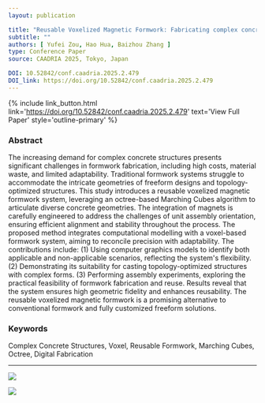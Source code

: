 ```yaml
---
layout: publication

title: "Reusable Voxelized Magnetic Formwork: Fabricating complex concrete structures using materialized marching cubes"
subtitle: ""
authors: [ Yufei Zou, Hao Hua, Baizhou Zhang ]
type: Conference Paper
source: CAADRIA 2025, Tokyo, Japan

DOI: 10.52842/conf.caadria.2025.2.479
DOI_link: https://doi.org/10.52842/conf.caadria.2025.2.479
---
```


{% include link_button.html link='https://doi.org/10.52842/conf.caadria.2025.2.479' text='View Full Paper'
style='outline-primary' %}

### Abstract

The increasing demand for complex concrete structures presents significant challenges in formwork fabrication, including
high costs, material waste, and limited adaptability. Traditional formwork systems struggle to accommodate the intricate
geometries of freeform designs and topology-optimized structures. This study introduces a reusable voxelized magnetic
formwork system, leveraging an octree-based Marching Cubes algorithm to articulate diverse concrete geometries. The
integration of magnets is carefully engineered to address the challenges of unit assembly orientation, ensuring
efficient alignment and stability throughout the process. The proposed method integrates computational modelling with a
voxel-based formwork system, aiming to reconcile precision with adaptability. The contributions include: (1) Using
computer graphics models to identify both applicable and non-applicable scenarios, reflecting the system's
flexibility. (2) Demonstrating its suitability for casting topology-optimized structures with complex forms. (3)
Performing assembly experiments, exploring the practical feasibility of formwork fabrication and reuse. Results reveal
that the system ensures high geometric fidelity and enhances reusability. The reusable voxelized magnetic formwork is a
promising alternative to conventional formwork and fully customized freeform solutions.

### Keywords

Complex Concrete Structures, Voxel, Reusable Formwork, Marching Cubes, Octree, Digital Fabrication

---

![](https://archialgo-com-sources.oss-cn-hangzhou.aliyuncs.com/images/20250913161202.png)

![](https://archialgo-com-sources.oss-cn-hangzhou.aliyuncs.com/images/20250913161133.png)